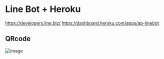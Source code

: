 # Line Bot + Heroku 
https://developers.line.biz/
https://dashboard.heroku.com/apps/ap-linebot
## QRcode
![image](https://user-images.githubusercontent.com/47569086/140017231-393a2fdd-b898-4673-830c-ea9117809f27.png)
